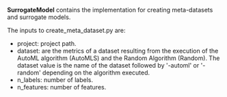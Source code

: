 **SurrogateModel** contains the implementation for creating meta-datasets and surrogate models. 

The inputs to create_meta_dataset.py are:
* project: project path.
* dataset: are the metrics of a dataset resulting from the execution of the AutoML algorithm (AutoMLS) and the Random Algorithm (Random). The dataset value is the name of the dataset followed by '-automl' or '-random' depending on the algorithm executed.
* n_labels: number of labels.
* n_features: number of features.
